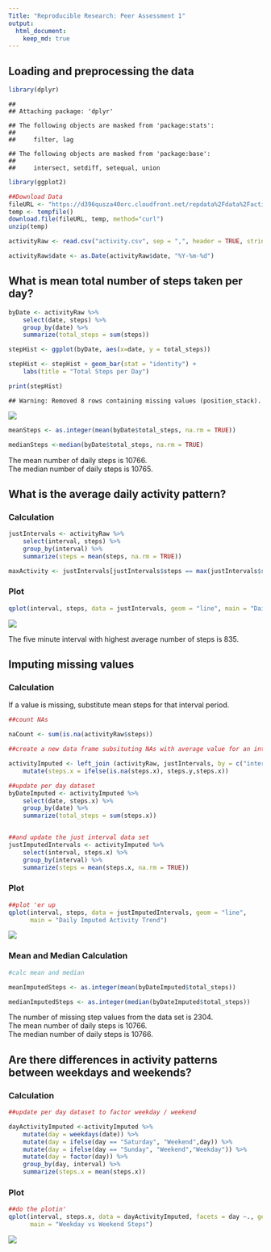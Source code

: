 ```yaml
---
Title: "Reproducible Research: Peer Assessment 1"
output: 
  html_document:
    keep_md: true
---
```



## Loading and preprocessing the data

```r
library(dplyr)
```

```
## 
## Attaching package: 'dplyr'
```

```
## The following objects are masked from 'package:stats':
## 
##     filter, lag
```

```
## The following objects are masked from 'package:base':
## 
##     intersect, setdiff, setequal, union
```

```r
library(ggplot2)

##Download Data
fileURL <- "https://d396qusza40orc.cloudfront.net/repdata%2Fdata%2Factivity.zip"
temp <- tempfile()
download.file(fileURL, temp, method="curl")
unzip(temp)

activityRaw <- read.csv("activity.csv", sep = ",", header = TRUE, stringsAsFactors = FALSE)

activityRaw$date <- as.Date(activityRaw$date, "%Y-%m-%d")
```
## What is mean total number of steps taken per day?


```r
byDate <- activityRaw %>% 
    select(date, steps) %>%
    group_by(date) %>%
    summarize(total_steps = sum(steps))

stepHist <- ggplot(byDate, aes(x=date, y = total_steps))

stepHist <- stepHist + geom_bar(stat = "identity") + 
    labs(title = "Total Steps per Day") 

print(stepHist)
```

```
## Warning: Removed 8 rows containing missing values (position_stack).
```

![](PA1_template_files/figure-html/unnamed-chunk-1-1.png)<!-- -->

```r
meanSteps <- as.integer(mean(byDate$total_steps, na.rm = TRUE))

medianSteps <-median(byDate$total_steps, na.rm = TRUE)
```
The mean number of daily steps is 10766.  
The median number of daily steps is 10765.

## What is the average daily activity pattern?

### Calculation


```r
justIntervals <- activityRaw %>%
    select(interval, steps) %>%
    group_by(interval) %>%
    summarize(steps = mean(steps, na.rm = TRUE))

maxActivity <- justIntervals[justIntervals$steps == max(justIntervals$steps),]
```

### Plot


```r
qplot(interval, steps, data = justIntervals, geom = "line", main = "Daily Activity Trend")
```

![](PA1_template_files/figure-html/unnamed-chunk-3-1.png)<!-- -->


The five minute interval with highest average number of steps is 835.

## Imputing missing values

### Calculation
If a value is missing, substitute mean steps for that interval period.


```r
##count NAs

naCount <- sum(is.na(activityRaw$steps))

##create a new data frame subsituting NAs with average value for an interval

activityImputed <- left_join (activityRaw, justIntervals, by = c("interval" = "interval")) %>%
    mutate(steps.x = ifelse(is.na(steps.x), steps.y,steps.x))

##update per day dataset
byDateImputed <- activityImputed %>% 
    select(date, steps.x) %>%
    group_by(date) %>%
    summarize(total_steps = sum(steps.x))


##and update the just interval data set
justImputedIntervals <- activityImputed %>%
    select(interval, steps.x) %>%
    group_by(interval) %>%
    summarize(steps = mean(steps.x, na.rm = TRUE))
```
### Plot

```r
##plot 'er up
qplot(interval, steps, data = justImputedIntervals, geom = "line", 
      main = "Daily Imputed Activity Trend")
```

![](PA1_template_files/figure-html/unnamed-chunk-5-1.png)<!-- -->

### Mean and Median Calculation


```r
#calc mean and median

meanImputedSteps <- as.integer(mean(byDateImputed$total_steps))

medianImputedSteps <- as.integer(median(byDateImputed$total_steps))
```

The number of missing step values from the data set is 2304.  
The mean number of daily steps is 10766.    
The median number of daily steps is 10766.  

## Are there differences in activity patterns between weekdays and weekends?

### Calculation


```r
##update per day dataset to factor weekday / weekend

dayActivityImputed <-activityImputed %>%
    mutate(day = weekdays(date)) %>%
    mutate(day = ifelse(day == "Saturday", "Weekend",day)) %>%
    mutate(day = ifelse(day == "Sunday", "Weekend","Weekday")) %>%
    mutate(day = factor(day)) %>%
    group_by(day, interval) %>%
    summarize(steps.x = mean(steps.x))
```

### Plot


```r
##do the plotin'
qplot(interval, steps.x, data = dayActivityImputed, facets = day ~., geom = "line", 
      main = "Weekday vs Weekend Steps")
```

![](PA1_template_files/figure-html/unnamed-chunk-8-1.png)<!-- -->



